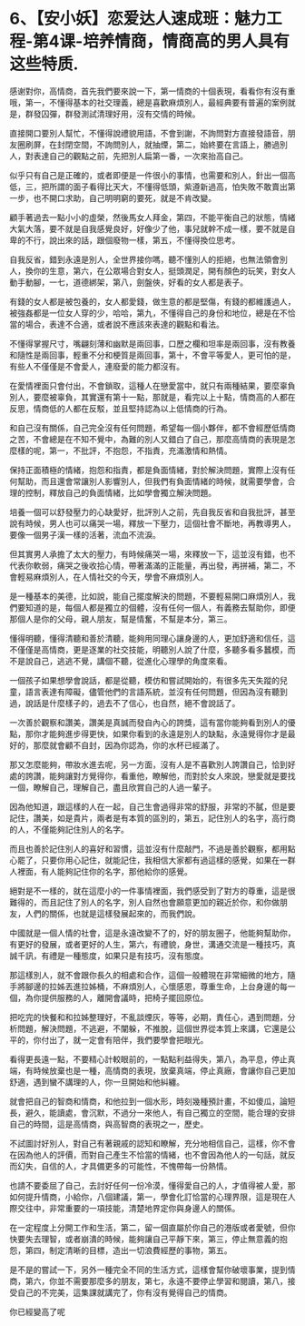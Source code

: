 # 6、【安小妖】恋爱达人速成班：魅力工程-第4课-培养情商，情商高的男人具有这些特质.

感谢對你，高情商，首先我們要來說一下，第一情商的十個表現，看看你有沒有重哦，第一，不懂得基本的社交理義，總是喜歡麻煩別人，最經典要有普遍的案例就是，群發囚彈，群發測試清理好用，沒有交情的時候。

直接開口要別人幫忙，不懂得說禮貌用語，不會到謝，不詢問對方直接發語音，朋友圈刷屏，在封閉空間，不詢問別人，就抽煙，第二，始終要在言語上，勝過別人，對表達自己的觀點之前，先把別人扁第一番，一次來抬高自己。

似乎只有自己是正確的，或者即便是一件很小的事情，也需要和別人，針出一個高低，三，把所謂的面子看得比天大，不懂得低頭，紫遵新過高，怕失敗不敢賣出第一步，也不開口求助，自己明明窮的要死，就是不肯改變。

顧手著過去一點小小的虛榮，然後馬女人拜金，第四，不能平衡自己的狀態，情緒大氣大落，要不就是自我感覺良好，好像少了他，事兒就幹不成一樣，要不就是自卑的不行，說出來的話，跟個廢物一樣，第五，不懂得換位思考。

自我反省，錯到永遠是別人，全世界接你嗎，聽不懂別人的拒絕，也無法領會別人，換你的生意，第六，在公眾場合對女人，挺頭潤足，開有顏色的玩笑，對女人動手動腳，一七，道德綁架，第八，劍盤俠，好看的女人都是表子。

有錢的女人都是被包養的，女人都愛錢，做生意的都是堅傷，有錢的都維護過人，被強姦都是一位女人穿的少，哈哈，第九，不懂得自己的身份和地位，總是在不恰當的場合，表達不合適，或者說不應該來表達的觀點和看法。

不懂得掌握尺寸，嘴翩刻薄和幽默是兩回事，口歷之欄和坦率是兩回事，沒有教養和隨性是兩回事，輕重不分和梗質是兩回事，第十，不會平等愛人，更可怕的是，有些人不僅僅是不會愛人，連廢愛的能力都沒有。

在愛情裡面只會付出，不會鎖取，這種人在戀愛當中，就只有兩種結果，要麼辜負別人，要麼被辜負，其實還有第十一點，那就是，看完以上十點，情商高的人都在反思，情商低的人都在反駁，並且堅持認為以上低情商的行為。

和自己沒有關係，自己完全沒有任何問題，希望每一個小夥伴，都不會經歷低情商之苦，不會總是在不知不覺中，為難的別人又錯白了自己，那麼高情商的表現是怎麼樣的呢，第一，不批評，不抱怨，不指責，充滿激情和熱情。

保持正面積極的情緒，抱怨和指責，都是負面情緒，對於解決問題，實際上沒有任何幫助，而且還會常讓別人影響別人，但我們有負面情緒的時候，就需要學會，合理的控制，釋放自己的負面情緒，比如學會獨立解決問題。

培養一個可以舒發壓力的心缺愛好，批評別人之前，先自我反省和自我批評，甚至說有時候，男人也可以痛哭一場，釋放一下壓力，這個社會不斷地，再教導男人，要像一個男子漢一樣的活著，流血不流淚。

但其實男人承擔了太大的壓力，有時候痛哭一場，來釋放一下，這並沒有錯，也不代表你軟弱，痛哭之後收拾心情，帶著滿滿的正能量，再出發，再拼補，第二，不會輕易麻煩別人，在人情社交的今天，學會不麻煩別人。

是一種基本的美德，比如說，能自己擺度解決的問題，不要輕易開口麻煩別人，我們要知道的是，每個人都是獨立的個體，沒有任何一個人，有義務去幫助你，即便那個人是你的父母，親人朋友，幫是情奮，不幫是本分，第三。

懂得明聽，懂得清聽和善於清聽，能夠用同理心讓身邊的人，更加舒適和信任，這不僅僅是高情商，更是逐業的社交技能，明聽別人說了什麼，多聽多看多蠶模，而不是說自己，逃逃不覺，講個不聽，從進化心理學的角度來看。

一個孩子如果想學會說話，都是從聽，模仿和嘗試開始的，有很多先天失蹤的兒童，語言表達有障礙，儘管他們的言語系統，並沒有任何問題，但因為沒有聽到過，說話是什麼樣子的，過去不了信心，也自然，絕不會說話了。

一次善於觀察和讚美，讚美是真誠而發自內心的誇獎，這有當你能夠看到別人的優點，那你才能夠進步得更快，如果你看到的永遠是別人的缺點，永遠覺得你才是最好的，那麼就會顧不自封，因為你認為，你的水杯已經滿了。

那又怎麼能夠，帶妝水進去呢，另一方面，沒有人是不喜歡別人誇讚自己，恰到好處的誇讚，能夠讓對方覺得你，看重他，瞭解他，而對於女人來說，戀愛就是要找一個，瞭解自己，理解自己，盡且欣賞自己的人過一輩子。

因為他知道，跟這樣的人在一起，自己生會過得非常的舒服，非常的不膩，但是要記住，讚美，如是貴片，兩者是有本質的區別的，第五，記住別人的名字，高行商的人，不僅能夠記住別人的名字。

而且也善於記住別人的喜好和習慣，這並沒有什麼敲門，不過是善於觀察，都用點心罷了，只要你用心記住，就能記住，我相信大家都有過這樣的感覺，如果在一群人裡面，有人能夠記住你的名字，那他給你的感覺。

絕對是不一樣的，就在這麼小的一件事情裡面，我們感受到了對方的尊重，這是很難得的，而且記住了別人的名字，別人自然也會願意更加的親近於你，和你做朋友，人們的關係，也就是這樣發展起來的，而我們說。

中國就是一個人情的社會，這是永遠改變不了的，好的朋友圈子，他能夠幫助你，有更好的發展，或者更好的人生，第六，有禮貌，身世，溝通交流是一種技巧，真誠千訊，有禮是一種態度，如果只是有技巧，沒有態度。

那這樣別人，就不會跟你長久的相處和合作，這個一般體現在非常細微的地方，隨手將腳邊的拉姊丟進拉姊桶，不麻煩別人，心懷感恩，尊重生命，上台身邊的每一個，為你提供服務的人，離開會議時，把椅子擺回原位。

把吃完的快餐和和拉姊整理好，不亂談煙灰，等等，必期，責任心，遇到問題，分析問題，解決問題，不逃避，不闡躲，不推脫，這個世界從本質上來講，它還是公平的，你付出了，就一定會有陪伴，我們要學會把眼光。

看得更長遠一點，不要精心計較眼前的，一點點利益得失，第八，為平息，停止真端，有時候放棄也是一種，高情商的表現，放棄真端，停止真廠，會讓你自己更加舒適，遇到蠻不講理的人，你一旦開始和他糾纏。

就會把自己的智商和情商，和他拉到一個水形，時刻幾種預計畫，不如傻瓜，論短長，避久，能讀處，會沉默，不過分一來他人，有自己獨立的空間，能合理的安排自己的時間，這是高情商，與高智商的表現之一，歷史。

不試圖討好別人，對自己有著親戚的認知和瞭解，充分地相信自己，這樣，你不會在因為他人的評價，而對自己產生不恰當的情緒，也不會因為他人的一句話，就反而幻失，自信的人，才具備更多的可能性，不愧帶每一份熱情。

也請不要委屈了自己，去討好任何一份冷漠，懂得愛自己的人，才值得被人愛，那如何提升情商，小給你，八個建議，第一，學會化訂恰當的心理界限，這是現在人際交往中，非常重要的一項技能，清楚地界定你與身邊人的關係。

在一定程度上分開工作和生活，第二，留一個直屬於你自己的港版或者愛號，但你快要失去理智，或者崩潰的時候，能夠讓自己平靜下來，第三，停止無意義的抱怨，第四，制定清晰的目標，造出一切浪費經歷的事物，第五。

是不是的嘗試一下，另外一種完全不同的生活方式，這樣會幫你破壞事業，提到情商，第六，你並不需要那麼多的朋友，第七，永遠不要停止學習和閱讀，第八，接受自己的不完美，這集課就講完了，你有沒有覺得自己的情商。

你已經變高了呢